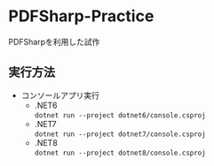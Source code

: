 # PDFSharp-Practice
PDFSharpを利用した試作

## 実行方法
* コンソールアプリ実行
  * .NET6  
    ```dotnet run --project dotnet6/console.csproj```
  * .NET7  
    ```dotnet run --project dotnet7/console.csproj```
  * .NET8  
    ```dotnet run --project dotnet8/console.csproj```
